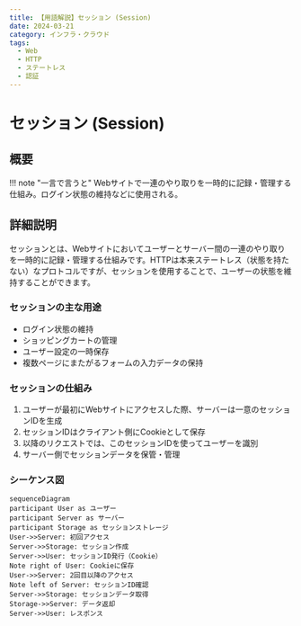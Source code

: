 ```yaml
---
title: 【用語解説】セッション (Session)
date: 2024-03-21
category: インフラ・クラウド
tags:
  - Web
  - HTTP
  - ステートレス
  - 認証
---
```


# セッション (Session)

## 概要

!!! note "一言で言うと"
    Webサイトで一連のやり取りを一時的に記録・管理する仕組み。ログイン状態の維持などに使用される。

## 詳細説明

セッションとは、Webサイトにおいてユーザーとサーバー間の一連のやり取りを一時的に記録・管理する仕組みです。HTTPは本来ステートレス（状態を持たない）なプロトコルですが、セッションを使用することで、ユーザーの状態を維持することができます。

### セッションの主な用途

- ログイン状態の維持
- ショッピングカートの管理
- ユーザー設定の一時保存
- 複数ページにまたがるフォームの入力データの保持

### セッションの仕組み

1. ユーザーが最初にWebサイトにアクセスした際、サーバーは一意のセッションIDを生成
2. セッションIDはクライアント側にCookieとして保存
3. 以降のリクエストでは、このセッションIDを使ってユーザーを識別
4. サーバー側でセッションデータを保管・管理

### シーケンス図
```mermaid
sequenceDiagram
participant User as ユーザー
participant Server as サーバー
participant Storage as セッションストレージ
User->>Server: 初回アクセス
Server->>Storage: セッション作成
Server->>User: セッションID発行（Cookie）
Note right of User: Cookieに保存
User->>Server: 2回目以降のアクセス
Note left of Server: セッションID確認
Server->>Storage: セッションデータ取得
Storage->>Server: データ返却
Server->>User: レスポンス
```